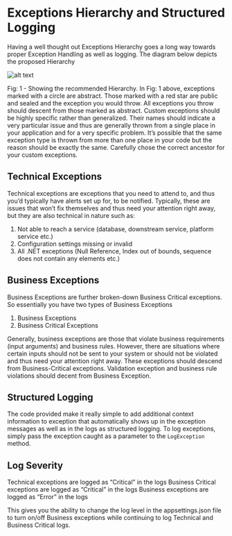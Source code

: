 # Exceptions Hierarchy and Structured Logging
Having a well thought out Exceptions Hierarchy goes a long way towards proper Exception Handling as well as logging. The diagram below depicts the proposed Hierarchy

![alt text]([https://github.com/adam-p/markdown-here/raw/master/src/common/images/icon48.png](https://github.com/matlus/ExceptionsHierarchyAndStructuredLogging/blob/master/ExceptionsHierarchy.png) "Logo Title Text 1")

Fig: 1 - Showing the recommended Hierarchy.
In Fig: 1 above, exceptions marked with a circle are abstract. Those marked with a red star are public and sealed and the exception you would throw. All exceptions you throw should descent from those marked as abstract. 
Custom exceptions should be highly specific rather than generalized. Their names should indicate a very particular issue and thus are generally thrown from a single place in your application and for a very specific problem. It’s possible that the same exception type is thrown from more than one place in your code but the reason should be exactly the same.
Carefully chose the correct ancestor for your custom exceptions.
## Technical Exceptions
Technical exceptions are exceptions that you need to attend to, and thus you’d typically have alerts set up for, to be notified. Typically, these are issues that won’t fix themselves and thus need your attention right away, but they are also technical in nature such as:
1.	Not able to reach a service (database, downstream service, platform service etc.)
2.	Configuration settings missing or invalid
3.	All .NET exceptions (Null Reference, Index out of bounds, sequence does not contain any elements etc.)

## Business Exceptions
Business Exceptions are further broken-down Business Critical exceptions. So essentially you have two types of Business Exceptions
1.	Business Exceptions
2.	Business Critical Exceptions

Generally, business exceptions are those that violate business requirements (input arguments) and business rules. However, there are situations where certain inputs should not be sent to your system or should not be violated and thus need your attention right away. These exceptions should descend from Business-Critical exceptions. Validation exception and business rule violations should decent from Business Exception.

## Structured Logging
The code provided make it really simple to add additional context information to exception that automatically shows up in the exception messages as well as in the logs as structured logging. To log exceptions, simply pass the exception caught as a parameter to the `LogException` method.

## Log Severity
Technical exceptions are logged as “Critical” in the logs
Business Critical exceptions are logged as “Critical” in the logs
Business exceptions are logged as “Error” in the logs

This gives you the ability to change the log level in the appsettings.json file to turn on/off Business exceptions while continuing to log Technical and Business Critical logs.
